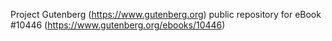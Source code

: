 Project Gutenberg (https://www.gutenberg.org) public repository for eBook #10446 (https://www.gutenberg.org/ebooks/10446)
